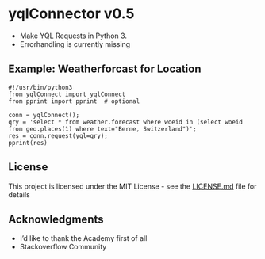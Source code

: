 # yqlConnector v0.5

*  Make YQL Requests in Python 3. 
*  Errorhandling is currently missing

## Example: Weatherforcast for Location

```
#!/usr/bin/python3
from yqlConnect import yqlConnect
from pprint import pprint  # optional

conn = yqlConnect();
qry = 'select * from weather.forecast where woeid in (select woeid from geo.places(1) where text="Berne, Switzerland")';
res = conn.request(yql=qry);
pprint(res)
```

## License

This project is licensed under the MIT License - see the [LICENSE.md](LICENSE.md) file for details

## Acknowledgments

* I’d like to thank the Academy first of all
* Stackoverflow Community
